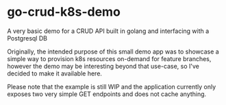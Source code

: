 # go-crud-k8s-demo
A very basic demo for a CRUD API built in golang and interfacing with a Postgresql DB

Originally, the intended purpose of this small demo app was to showcase a simple way to provision k8s resources on-demand for feature branches,
however the demo may be interesting beyond that use-case, so I've decided to make it available here.

Please note that the example is still WIP and the application currently only exposes two very simple GET endpoints and does not cache anything.
